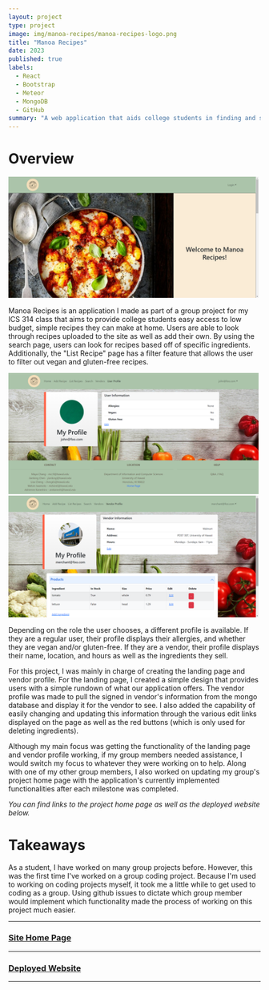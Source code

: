 ```yaml
---
layout: project
type: project
image: img/manoa-recipes/manoa-recipes-logo.png
title: "Manoa Recipes"
date: 2023
published: true
labels:
  - React
  - Bootstrap
  - Meteor
  - MongoDB
  - GitHub
summary: "A web application that aids college students in finding and sharing easy-to-make recipes."
---
```


# Overview

<img class="text-center" width="500px" class="img-fluid" src="../img/manoa-recipes/manoa-recipes-landing-page.png">

Manoa Recipes is an application I made as part of a group project for my ICS 314 class that aims to provide college students easy access to low budget, simple recipes they can make at home.  Users are able to look through recipes uploaded to the site as well as add their own.  By using the search page, users can look for recipes based off of specific ingredients.  Additionally, the "List Recipe" page has a filter feature that allows the user to filter out vegan and gluten-free recipes.

<div class="text-center p-4">
    <img width="500px" class="img-fluid" src="../img/manoa-recipes/manoa-recipes-user-profile.png">
    <img width="500px" class="img-fluid" src="../img/manoa-recipes/manoa-recipes-vendor-profile.png">
</div>

Depending on the role the user chooses, a different profile is available.  If they are a regular user, their profile displays their allergies, and whether they are vegan and/or gluten-free.  If they are a vendor, their profile displays their name, location, and hours as well as the ingredients they sell.

For this project, I was mainly in charge of creating the landing page and vendor profile.  For the landing page, I created a simple design that provides users with a simple rundown of what our application offers.  The vendor profile was made to pull the signed in vendor's information from the mongo database and display it for the vendor to see.  I also added the capability of easily changing and updating this information through the various edit links displayed on the page as well as the red buttons (which is only used for deleting ingredients).  

Although my main focus was getting the functionality of the landing page and vendor profile working, if my group members needed assistance, I would switch my focus to whatever they were working on to help.  Along with one of my other group members, I also worked on updating my group's project home page with the application's currently implemented functionalities after each milestone was completed.

*You can find links to the project home page as well as the deployed website below.*

# Takeaways
As a student, I have worked on many group projects before.  However, this was the first time I've worked on a group coding project.  Because I'm used to working on coding projects myself, it took me a little while to get used to coding as a group.  Using github issues to dictate which group member would implement which functionality made the process of working on this project much easier.

<hr>

### [Site Home Page](https://manoa-recipes.github.io/)

<hr>

### [Deployed Website](https://manoa-recipes.site/)

<hr>
